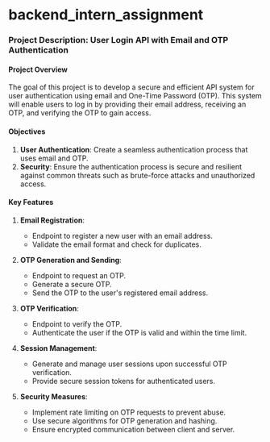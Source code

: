 # backend_intern_assignment

### Project Description: User Login API with Email and OTP Authentication

#### Project Overview
The goal of this project is to develop a secure and efficient API system for user authentication using email and One-Time Password (OTP). This system will enable users to log in by providing their email address, receiving an OTP, and verifying the OTP to gain access.

#### Objectives
1. **User Authentication**: Create a seamless authentication process that uses email and OTP.
2. **Security**: Ensure the authentication process is secure and resilient against common threats such as brute-force attacks and unauthorized access.

#### Key Features
1. **Email Registration**:
   - Endpoint to register a new user with an email address.
   - Validate the email format and check for duplicates.

2. **OTP Generation and Sending**:
   - Endpoint to request an OTP.
   - Generate a secure OTP.
   - Send the OTP to the user's registered email address.

3. **OTP Verification**:
   - Endpoint to verify the OTP.
   - Authenticate the user if the OTP is valid and within the time limit.

4. **Session Management**:
   - Generate and manage user sessions upon successful OTP verification.
   - Provide secure session tokens for authenticated users.

5. **Security Measures**:
   - Implement rate limiting on OTP requests to prevent abuse.
   - Use secure algorithms for OTP generation and hashing.
   - Ensure encrypted communication between client and server.

